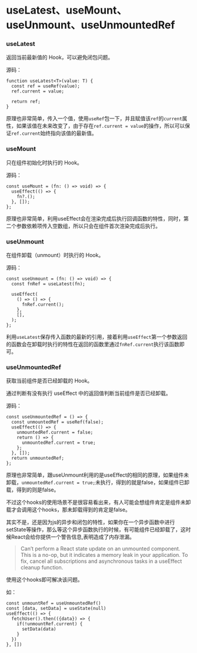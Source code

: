# useLatest、useMount、useUnmount、useUnmountedRef

### useLatest
返回当前最新值的 Hook，可以避免闭包问题。

源码：
```
function useLatest<T>(value: T) {
  const ref = useRef(value);
  ref.current = value;

  return ref;
}
```
原理也非常简单，传入一个值，使用`useRef`包一下，并且赋值该`ref`的`current`属性，如果该值在未来改变了，由于存在`ref.current = value`的操作，所以可以保证`ref.current`始终指向该值的最新值。
### useMount
只在组件初始化时执行的 Hook。

源码：
```
const useMount = (fn: () => void) => {
  useEffect(() => {
    fn?.();
  }, []);
};
```

原理也非常简单，利用useEffect会在渲染完成后执行回调函数的特性，同时，第二个参数依赖项传入空数组，所以只会在组件首次渲染完成后执行。

### useUnmount

在组件卸载（unmount）时执行的 Hook。

源码：
```
const useUnmount = (fn: () => void) => {
  const fnRef = useLatest(fn);

  useEffect(
    () => () => {
      fnRef.current();
    },
    [],
  );
};
```

利用`useLatest`保存传入函数的最新的引用，接着利用`useEffect`第一个参数返回的函数会在卸载时执行的特性在返回的函数里通过`fnRef.current`执行该函数即可。

### useUnmountedRef

获取当前组件是否已经卸载的 Hook。

通过判断有没有执行 useEffect 中的返回值判断当前组件是否已经卸载。

源码：
```
const useUnmountedRef = () => {
  const unmountedRef = useRef(false);
  useEffect(() => {
    unmountedRef.current = false;
    return () => {
      unmountedRef.current = true;
    };
  }, []);
  return unmountedRef;
};

```
原理也非常简单，跟useUnmount利用的是useEffect的相同的原理，如果组件未卸载，`unmountedRef.current = true;`未执行，得到的就是false，如果组件已卸载，得到的则是false。

不过这个hooks的使用场景不是很容易看出来，有人可能会想组件肯定是组件未卸载才会调用这个hooks，那未卸载得到的肯定是false。

其实不是，还是因为js的异步和闭包的特性，如果你在一个异步函数中进行setState等操作，那么等这个异步函数执行的时候，有可能组件已经卸载了，这时候React会给你提供一个警告信息,表明造成了内存泄漏。

> Can’t perform a React state update on an unmounted component. This is
a no-op, but it indicates a memory leak in your application. To fix,
cancel all subscriptions and asynchronous tasks in a useEffect cleanup
function.

使用这个hooks即可解决该问题。

如：
```
const unmountRef = useUnmountedRef()
const [data, setData] = useState(null)
useEffect(() => {
  fetchUser().then(({data}) => {
    if(!unmountRef.current) {
      setData(data)
    }
  })
}, [])
```